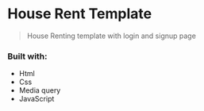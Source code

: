# House Rent Template
> House Renting template with login and signup page

### Built with:
- Html
- Css
- Media query
- JavaScript
